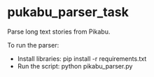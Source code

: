 # pukabu_parser_task
Parse long text stories from Pikabu.

To run the parser:
* Install libraries: pip install -r requirements.txt
* Run the script: python pikabu_parser.py
